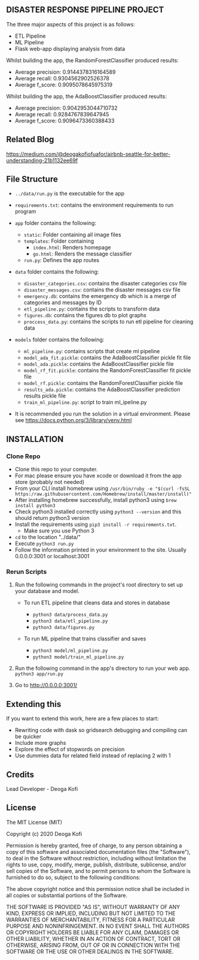 DISASTER RESPONSE PIPELINE PROJECT
------------------------------------
The three major aspects of this project is as follows:

* ETL Pipeline
* ML Pipeline
* Flask web-app displaying analysis from data

Whilst building the app, the RandomForestClassifier produced results:
* Average precision: 0.9144378316164589
* Average recall: 0.9304562902526378
* Average f_score: 0.9095078645975319

Whilst building the app, the AdaBoostClassifier produced results:
* Average precision: 0.9042953044710732
* Average recall: 0.9284767839647945
* Average f_score: 0.9096473360388433

Related Blog
----------------------
https://medium.com/@deogakofiofuafor/airbnb-seattle-for-better-understanding-21b1132ee69f

File Structure
----------------------
* `../data/run.py` is the executable for the app

* `requirements.txt`: contains the environment requirements to run program
* `app` folder contains the following:
  * `static`: Folder containing all image files
  * `templates`: Folder containing
    * `index.html`: Renders homepage
    * `go.html`: Renders the message classifier
  * `run.py`: Defines the app routes

* `data` folder contains the following:
    *  `disaster_categories.csv`: contains the disaster categories csv file
    * `disaster_messages.csv`: contains the disaster messages csv file
    * `emergency.db`: contains the emergency db which is a merge of categories and messages by ID
    * `etl_pipeline.py`: contains the scripts to transform data
    * `figures.db`: contains the figures db to plot graphs
    * `proccess_data.py`: contains the scripts to run etl pipeline for cleaning data

* `models` folder contains the following:
    * `ml_pipeline.py`: contains scripts that create ml pipeline
    * `model_ada_fit.pickle`: contains the AdaBoostClassifier pickle fit file
    * `model_ada.pickle`: contains the AdaBoostClassifier pickle file
    * `model_rf_fit.pickle`: contains the RandomForestClassifier fit pickle file
    * `model_rf.pickle`: contains the RandomForestClassifier pickle file
    * `results_ada.pickle`: contains the AdaBoostClassifier prediction results pickle file
    * `train_ml_pipeline.py`: script to train ml_ipeline.py


* It is recommended you run the solution in a virtual environment. Please see https://docs.python.org/3/library/venv.html


INSTALLATION
----------------------
### Clone Repo

* Clone this repo to your computer.
* For mac please ensure you have xcode or download it from the app store (probably not needed)
* From your CLI install homebrew using `/usr/bin/ruby -e "$(curl -fsSL https:/raw.githubusercontent.com/Homebrew/install/master/install)"`
* After installing homebrew successfully, install python3 using `brew install python3`
* Check python3 installed correctly using `python3 --version` and this should return python3 version
* Install the requirements using `pip3 install -r requirements.txt`.
    * Make sure you use Python 3
* `cd` to the location "../data/"
* Execute `python3 run.py`
* Follow the information printed in your environment to the site. Usually 0.0.0.0:3001 or localhost:3001


### Rerun Scripts
1. Run the following commands in the project's root directory to set up your database and model.

    - To run ETL pipeline that cleans data and stores in database
      -  `python3 data/process_data.py`
      -  `python3 data/etl_pipeline.py`
      -  `python3 data/figures.py`


    - To run ML pipeline that trains classifier and saves
      - `python3 model/ml_pipeline.py`
      - `python3 model/train_ml_pipeline.py`
2. Run the following command in the app's directory to run your web app.
    `python3 app/run.py`

3. Go to http://0.0.0.0:3001/



Extending this
-------------------------

If you want to extend this work, here are a few places to start:

* Rewriting code with dask so gridsearch debugging and compiling can be quicker
* Include more graphs
* Explore the effect of stopwords on precision
* Use dummies data for related field instead of replacing 2 with 1



## Credits

Lead Developer - Deoga Kofi


## License

The MIT License (MIT)

Copyright (c) 2020 Deoga Kofi

Permission is hereby granted, free of charge, to any person obtaining a copy of this software and associated documentation files (the "Software"), to deal in the Software without restriction, including without limitation the rights to use, copy, modify, merge, publish, distribute, sublicense, and/or sell copies of the Software, and to permit persons to whom the Software is furnished to do so, subject to the following conditions:

The above copyright notice and this permission notice shall be included in all copies or substantial portions of the Software.

THE SOFTWARE IS PROVIDED "AS IS", WITHOUT WARRANTY OF ANY KIND, EXPRESS OR IMPLIED, INCLUDING BUT NOT LIMITED TO THE WARRANTIES OF MERCHANTABILITY, FITNESS FOR A PARTICULAR PURPOSE AND NONINFRINGEMENT. IN NO EVENT SHALL THE AUTHORS OR COPYRIGHT HOLDERS BE LIABLE FOR ANY CLAIM, DAMAGES OR OTHER LIABILITY, WHETHER IN AN ACTION OF CONTRACT, TORT OR OTHERWISE, ARISING FROM, OUT OF OR IN CONNECTION WITH THE SOFTWARE OR THE USE OR OTHER DEALINGS IN THE SOFTWARE.
